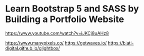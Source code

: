 # Learn Bootstrap 5 and SASS by Building a Portfolio Website

https://www.youtube.com/watch?v=iJKCj8uAHz8

https://www.manypixels.co/
https://getwaves.io/
https://biati-digital.github.io/glightbox/
